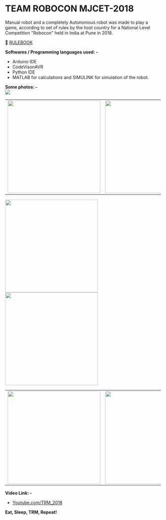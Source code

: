 # TEAM ROBOCON MJCET-2018

Manual robot and a completely Autonomous robot was made to play a game, according to set of rules by the host country for a National Level Competition "Robocon" held in India at Pune in 2018.

 📕  [RULEBOOK](https://aws.robu.in/wp-content/uploads/2017/07/aburobocon2018-rule-book-1.pdf)


**Softwares / Programming languages used: -**
 * Arduino IDE 
 * CodeVisonAVR 
 * Python IDE
 * MATLAB for calculations and SIMULINK for simulation of the robot.
 

**Some photos: -** <br>
<img src="https://i.ibb.co/Yc7GhP5/team.jpg">
<table>
  <tr>
    <td><img src="https://i.ibb.co/2h6RtL1/IMG-9249.jpg" width="300" > </td>
    <td><img src="https://i.ibb.co/h7p7Kg9/IMG-9248.jpg" width="300"></td>
    </tr>
</table>

<img src="https://i.ibb.co/ZzY1Hqs/IMG-9232.jpg" width="300">  <img src="https://i.ibb.co/2shZb5y/IMG-9236.jpg" width="300">  

<table>
  <tr>
    
<td><img src="https://i.ibb.co/vzvhVDV/IMG-9326.jpg" width="300"></td>
<td><img src="https://i.ibb.co/QvDQf5f/IMG-9287.jpg" width="300"></td>
<td><img src="https://i.ibb.co/y6DQ4cF/IMG-9290.jpg" width="300"></td>

</tr>
</table>





**Video Link: -**

 * [Youtube.com/TRM_2018](https://www.youtube.com/watch?v=S2KJ1FbRUXg)


**Eat, Sleep, TRM, Repeat!**
